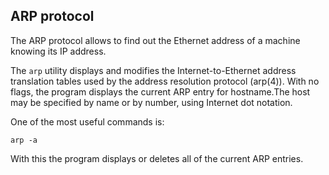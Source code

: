 ## ARP protocol

The ARP protocol allows to find out the Ethernet address of a machine knowing its IP address.

The `arp` utility displays and modifies the Internet-to-Ethernet address translation tables used by the address resolution protocol (arp(4)).
With no flags, the program displays the current ARP entry for hostname.The host may be specified by name or by number, using Internet dot notation.

One of the most useful commands is:
```
arp -a
```

With this the program displays or deletes all of the current ARP entries.

